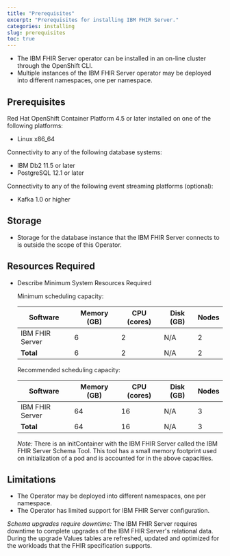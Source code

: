 ```yaml
---
title: "Prerequisites"
excerpt: "Prerequisites for installing IBM FHIR Server."
categories: installing
slug: prerequisites
toc: true
---
```


* The IBM FHIR Server operator can be installed in an on-line cluster through the OpenShift CLI. 
* Multiple instances of the IBM FHIR Server operator may be deployed into different namespaces, one per namespace.


## Prerequisites

Red Hat OpenShift Container Platform 4.5 or later installed on one of the following platforms:

* Linux x86_64

Connectivity to any of the following database systems:

* IBM Db2 11.5 or later
* PostgreSQL 12.1 or later

Connectivity to any of the following event streaming platforms (optional):

* Kafka 1.0 or higher

## Storage

* Storage for the database instance that the IBM FHIR Server connects to is outside the scope of this Operator.

## Resources Required

* Describe Minimum System Resources Required

    Minimum scheduling capacity:
    
    | Software        | Memory (GB) | CPU (cores) | Disk (GB) | Nodes |
    | --------------- | ----------- | ----------- | --------- | ----- |
    | IBM FHIR Server |     6       |     2       |    N/A    |   2   |
    | **Total**       |     6       |     2       |    N/A    |   2   |
    
    Recommended scheduling capacity:
    
    | Software        | Memory (GB) | CPU (cores) | Disk (GB) | Nodes |
    | --------------- | ----------- | ----------- | --------- | ----- |
    | IBM FHIR Server |     64      |     16      |    N/A    |   3   |
    | **Total**       |     64      |     16      |    N/A    |   3   |
    
    *Note:* There is an initContainer with the IBM FHIR Server called the IBM FHIR Server Schema Tool. This tool has a small memory footprint used on initialization of a pod and is accounted for in the above capacities.

## Limitations

* The Operator may be deployed into different namespaces, one per namespace.
* The Operator has limited support for IBM FHIR Server configuration.


*Schema upgrades require downtime:* The IBM FHIR Server requires downtime to complete upgrades of the IBM FHIR Server's relational data. During the upgrade Values tables are refreshed, updated and optimized for the workloads that the FHIR specification supports.
